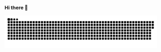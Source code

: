 ### Hi there 👋

<!--
**kashyap-sojitra/kashyap-sojitra** is a ✨ _special_ ✨ repository because its `README.md` (this file) appears on your GitHub profile.

Here are some ideas to get you started:

- 🔭 I’m currently working on ...
- 🌱 I’m currently learning ...
- 👯 I’m looking to collaborate on ...
- 🤔 I’m looking for help with ...
- 💬 Ask me about ...
- 📫 How to reach me: ...
- 😄 Pronouns: ...
- ⚡ Fun fact: ...
-->
<picture>
  <source media="(prefers-color-scheme: dark)" srcset="https://raw.githubusercontent.com/kashyap-sojitra/kashyap-sojitra/output/github-contribution-grid-snake-dark.svg">
  <source media="(prefers-color-scheme: light)" srcset="https://raw.githubusercontent.com/kashyap-sojitra/kashyap-sojitra/output/github-contribution-grid-snake.svg">
  <img alt="github contribution grid snake animation" src="https://raw.githubusercontent.com/kashyap-sojitra/kashyap-sojitra/output/github-contribution-grid-snake.svg">
</picture>
